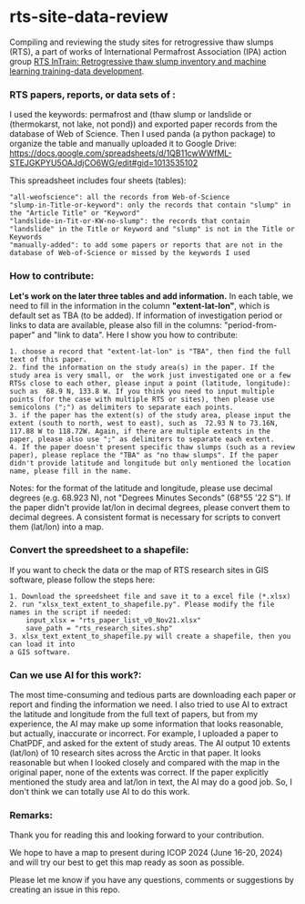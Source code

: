 # rts-site-data-review
Compiling and reviewing the study sites for retrogressive thaw slumps (RTS), 
a part of works of International Permafrost Association (IPA) action group
[RTS InTrain: Retrogressive thaw slump inventory and machine learning training-data development](https://www.permafrost.org/group/rts-intrain-retrogressive-thaw-slump-inventory-and-machine-learning-training-data-development/). 


### RTS papers, reports, or data sets of : 

I used the keywords: permafrost and (thaw slump or landslide or (thermokarst, not lake, not pond)) and exported paper records from the database of Web of Science. 
Then I used panda (a python package) to organize the table and manually uploaded it 
to Google Drive: https://docs.google.com/spreadsheets/d/1QB11cwWWfML-STEJGKPYU5OAJdjCO6WG/edit#gid=1013535102

This spreadsheet includes four sheets (tables):

```
"all-weofscience": all the records from Web-of-Science
"slump-in-Title-or-keyword": only the records that contain "slump" in the "Article Title" or "Keyword"
"landslide-in-Tit-or-KW-no-slump": the records that contain "landslide" in the Title or Keyword and "slump" is not in the Title or Keywords 
"manually-added": to add some papers or reports that are not in the database of Web-of-Science or missed by the keywords I used
```

### How to contribute:

**Let's work on the later three tables and add information.**
In each table, we need to fill in the information in the column **"extent-lat-lon"**, 
which is default set as TBA (to be added). 
If information of investigation period or links to data are available, 
please also fill in the columns: "period-from-paper" and "link to data". 
Here I show you how to contribute:

```
1. choose a record that "extent-lat-lon" is "TBA", then find the full text of this paper.
2. find the information on the study area(s) in the paper. If the study area is very small, or  the work just investigated one or a few RTSs close to each other, please input a point (latitude, longitude): such as  68.9 N, 133.8 W. If you think you need to input multiple points (for the case with multiple RTS or sites), then please use semicolons (";") as delimiters to separate each points. 
3. if the paper has the extent(s) of the study area, please input the extent (south to north, west to east), such as  72.93 N to 73.16N, 117.88 W to 118.72W. Again, if there are multiple extents in the paper, please also use ";" as delimiters to separate each extent. 
4. If the paper doesn't present specific thaw slumps (such as a review paper), please replace the "TBA" as "no thaw slumps". If the paper didn't provide latitude and longitude but only mentioned the location name, please fill in the name. 
```
Notes: for the format of the latitude and longitude, 
please use decimal degrees (e.g. 68.923 N), 
not "Degrees Minutes Seconds" (68°55 '22 S"). If the paper didn't provide lat/lon in decimal degrees, please convert them to decimal degrees.  A consistent format is necessary for scripts to convert them (lat/lon) into a map.

### Convert the spreedsheet to a shapefile: 
If you want to check the data or the map of RTS research sites in GIS software, 
please follow the steps here:
```
1. Download the spreedsheet file and save it to a excel file (*.xlsx)
2. run "xlsx_text_extent_to_shapefile.py". Please modify the file names in the script if needed:
    input_xlsx = "rts_paper_list_v0_Nov21.xlsx"
    save_path = "rts_research_sites.shp"
3. xlsx_text_extent_to_shapefile.py will create a shapefile, then you can load it into 
a GIS software. 

```


### Can we use AI for this work?: 

The most time-consuming and tedious parts are downloading each paper or report and finding the information we need. 
I also tried to use AI to extract the latitude and longitude from the full text of papers, but from my experience, 
the AI may make up some information that looks reasonable, but actually, inaccurate or incorrect. 
For example, I uploaded a paper to ChatPDF, and asked for the  extent of study areas. 
The AI output 10 extents (lat/lon) of 10 research sites across the Arctic in that paper. 
It looks reasonable but when I looked closely and compared with the map in the original paper, none of the extents was correct. 
If the paper explicitly mentioned the study area and lat/lon in text, the AI may do a good job. 
So, I don't think we can totally use AI to do this work. 

### Remarks:
Thank you for reading this and looking forward to your contribution.  

We hope to have a map to present during ICOP 2024 (June 16-20, 2024) and will try our best to get this map ready as soon as possible.  

Please let me know if you have any questions, comments or suggestions by 
creating an issue in this repo. 

